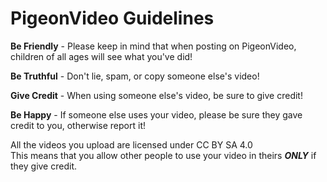 # PigeonVideo Guidelines

**Be Friendly** - Please keep in mind that when posting on PigeonVideo, children of all ages will see what you've did!

**Be Truthful** - Don't lie, spam, or copy someone else's video!

**Give Credit** - When using someone else's video, be sure to give credit!

**Be Happy** - If someone else uses your video, please be sure they gave credit to you, otherwise report it!

All the videos you upload are licensed under CC BY SA 4.0 <br>
This means that you allow other people to use your video in theirs ***ONLY*** if they give credit.
